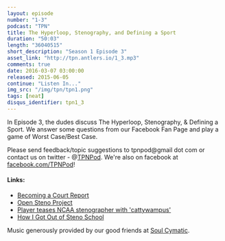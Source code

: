 ```yaml
---
layout: episode
number: "1-3"
podcast: "TPN"
title: The Hyperloop, Stenography, and Defining a Sport
duration: "50:03"
length: "36040515"
short_description: "Season 1 Episode 3"
asset_link: "http://tpn.antlers.io/1_3.mp3"
comments: true
date: 2016-03-07 03:00:00
released: 2015-06-05
continue: "Listen In..."
img_src: "/img/tpn/tpn1.png"
tags: [neat]
disqus_identifier: tpn1_3
---
```


In Episode 3, the dudes discuss The Hyperloop, Stenography, & Defining a Sport. We answer some questions from our Facebook Fan Page and play a game of Worst Case/Best Case.

Please send feedback/topic suggestions to tpnpod@gmail dot com or contact us on twitter - @[TPNPod](https://twitter.com/tpnpod). We're also on facebook at [facebook.com/TPNPod](facebook.com/TPNPod)!

#### Links:

* [Becoming a Court Report](http://depo.com/about/aboutreporting.html)
* [Open Steno Project](http://openstenoproject.org/)
* [Player teases NCAA stenographer with 'cattywampus'](http://www.usatoday.com/videos/sports/ncaab/2015/03/24/70372752/)
* [How I Got Out of Steno School](http://stenoknight.com/StenoSchool.html)

Music generously provided by our good friends at [Soul Cymatic](https://soundcloud.com/soul-cymatic).
